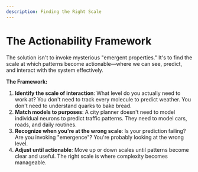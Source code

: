 ```yaml
---
description: Finding the Right Scale
---
```


# The Actionability Framework

The solution isn't to invoke mysterious "emergent properties." It's to find the scale at which patterns become actionable—where we can see, predict, and interact with the system effectively.

**The Framework:**

1. **Identify the scale of interaction**: What level do you actually need to work at? You don't need to track every molecule to predict weather. You don't need to understand quarks to bake bread.
2. **Match models to purposes**: A city planner doesn't need to model individual neurons to predict traffic patterns. They need to model cars, roads, and daily routines.
3. **Recognize when you're at the wrong scale**: Is your prediction failing? Are you invoking "emergence"? You're probably looking at the wrong level.
4. **Adjust until actionable**: Move up or down scales until patterns become clear and useful. The right scale is where complexity becomes manageable.

